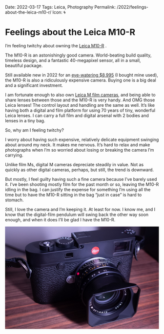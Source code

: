 Date: 2022-03-17
Tags: Leica, Photography
Permalink: /2022/feelings-about-the-leica-m10-r/
Icon: 🌀

# Feelings about the Leica M10-R

I’m feeling twitchy about owning the [Leica M10-R](https://leica-camera.com/en-US/photography/cameras/m/m10-r-black) .

The M10-R is an astonishingly good camera. World-beating build quality, timeless design, and a fantastic 40-megapixel sensor, all in a small, beautiful package.

Still available new in 2022 for an [eye-watering $8,995](https://www.bhphotovideo.com/c/product/1571535-REG/leica_m10_r_digital_rangefinder_camera.html) (I bought mine used), the M10-R is also a ridiculously expensive camera. Buying one is a big deal and a significant investment.

I am fortunate enough to also own [Leica M film cameras](__GHOST_URL__/2021/betting-long-on-film-with-a-new-leica-mp/), and being able to share lenses between those and the M10-R is very handy. And OMG those Leica lenses! The control layout and handling are the same as well. It’s like having both a digital and film platform for using 70 years of tiny, wonderful Leica lenses. I can carry a full film and digital arsenal with 2 bodies and lenses in a tiny bag.

So, why am I feeling twitchy?

I worry about having such expensive, relatively delicate equipment swinging about around my neck. It makes me nervous. It’s hard to relax and make photographs when I’m so worried about losing or breaking the camera I’m carrying.

Unlike film Ms, digital M cameras depreciate steadily in value. Not as quickly as other digital cameras, perhaps, but still, the trend is downward.

But mostly, I feel guilty having such a fine camera because I’ve barely used it. I’ve been shooting mostly film for the past month or so, leaving the M10-R idling in the bag. I can justify the expense for something I’m using all the time but to have the M10-R sitting in the bag “just in case” is hard to stomach.

Still, I love the camera and I’m keeping it. At least for now. I know me, and I know that the digital-film pendulum will swing back the other way soon enough, and when it does I’ll be glad I have the M10-R.

![](/_img/2022/20220207-R0002072.jpg)